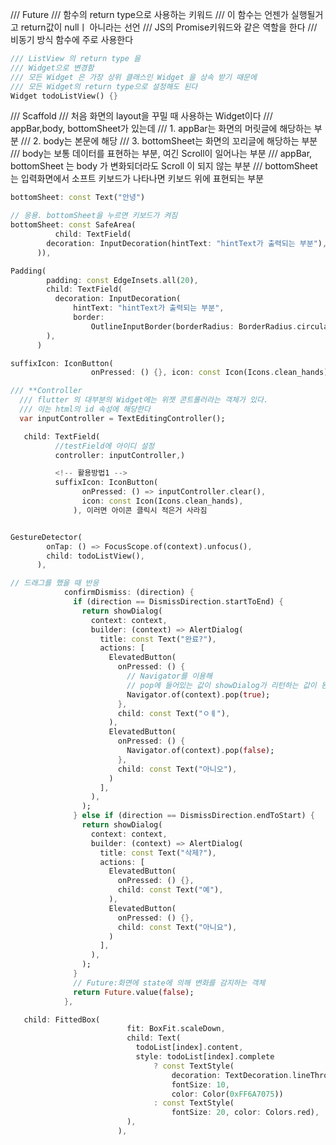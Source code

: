 <!-- Future:화면에 state에 의해 변화를 감지하는 객체 -->

/// Future
/// 함수의 return type으로 사용하는 키워드
/// 이 함수는 언젠가 실행될거고 return값이 nullㅣ 아니라는 선언
/// JS의 Promise키워드와 같은 역할을 한다
/// 비동기 방식 함수에 주로 사용한다

<!-- List View를 -> Widget으로 변경함  -->

```dart
/// ListView 의 return type 을
/// Widget으로 변경함
/// 모든 Widget 은 가장 상위 클래스인 Widget 을 상속 받기 때문에
/// 모든 Widget의 return type으로 설정해도 된다
Widget todoListView() {}
```

<!-- 화면을 내려도 화면 하단에 계속 고정시키는 도구 -->

/// Scaffold
/// 처음 화면의 layout을 꾸밀 때 사용하는 Widget이다
/// appBar,body, bottomSheet가 있는데
/// 1. appBar는 화면의 머릿글에 해당하는 부분
/// 2. body는 본문에 해당
/// 3. bottomSheet는 화면의 꼬리글에 해당하는 부분
/// body는 보통 데이터를 표현하는 부분, 여긴 Scroll이 일어나는 부분
/// appBar, bottomSheet 는 body 가 변화되더라도 Scroll 이 되지 않는 부분
/// bottomSheet 는 입력화면에서 소프트 키보드가 나타나면 키보드 위에 표현되는 부분

```dart
bottomSheet: const Text("안녕")

// 응용. bottomSheet을 누르면 키보드가 켜짐
bottomSheet: const SafeArea(
          child: TextField(
        decoration: InputDecoration(hintText: "hintText가 출력되는 부분"),
      )),

```

<!-- 입력박스를 radius로 만드는것 -->

```dart
Padding(
        padding: const EdgeInsets.all(20),
        child: TextField(
          decoration: InputDecoration(
              hintText: "hintText가 출력되는 부분",
              border:
                  OutlineInputBorder(borderRadius: BorderRadius.circular(50))),
        ),
      )
```

<!-- icon button을 만드는 방법 -->

```dart
suffixIcon: IconButton(
                  onPressed: () {}, icon: const Icon(Icons.clean_hands)),
```

<!-- 아이디 설정  -->

```dart
/// **Controller
  /// flutter 의 대부분의 Widget에는 위젯 콘트롤러라는 객체가 있다.
  /// 이는 html의 id 속성에 해당한다
  var inputController = TextEditingController();

   child: TextField(
          //testField에 아이디 설정
          controller: inputController,)

          <!-- 활용방법1 -->
          suffixIcon: IconButton(
                onPressed: () => inputController.clear(),
                icon: const Icon(Icons.clean_hands),
              ), 이러면 아이콘 클릭시 적은거 사라짐
```

<!-- TextField를 Row로 감싸면 안보이니 textField를 Flexsible로 감싼다 -->

```dart

```

<!-- input box에서 빈공간을 누르면 입력창이 닫힌다 -->
<!-- 만약 눌렀을 떄 색이 나오는 ontap이 있다면 리스트를 눌렀을 때 먹히지 않으니
ontap을 지우자 -->

```dart
GestureDetector(
        onTap: () => FocusScope.of(context).unfocus(),
        child: todoListView(),
      ),
```

<!-- 스와이프시 예 아니오 버튼 만드는 방법  -->

```dart
// 드래그를 했을 때 반응
            confirmDismiss: (direction) {
              if (direction == DismissDirection.startToEnd) {
                return showDialog(
                  context: context,
                  builder: (context) => AlertDialog(
                    title: const Text("완료?"),
                    actions: [
                      ElevatedButton(
                        onPressed: () {
                          // Navigator를 이용해
                          // pop에 들어있는 값이 showDialog가 리턴하는 값이 된다.
                          Navigator.of(context).pop(true);
                        },
                        child: const Text("ㅇㅖ"),
                      ),
                      ElevatedButton(
                        onPressed: () {
                          Navigator.of(context).pop(false);
                        },
                        child: const Text("아니오"),
                      )
                    ],
                  ),
                );
              } else if (direction == DismissDirection.endToStart) {
                return showDialog(
                  context: context,
                  builder: (context) => AlertDialog(
                    title: const Text("삭제?"),
                    actions: [
                      ElevatedButton(
                        onPressed: () {},
                        child: const Text("예"),
                      ),
                      ElevatedButton(
                        onPressed: () {},
                        child: const Text("아니요"),
                      )
                    ],
                  ),
                );
              }
              // Future:화면에 state에 의해 변화를 감지하는 객체
              return Future.value(false);
            },
```

<!--  원래 글자는 줄이 생기는데 이렇게 하면 한 줄에 다 넣을 수 있다.-->

```dart
   child: FittedBox(
                          fit: BoxFit.scaleDown,
                          child: Text(
                            todoList[index].content,
                            style: todoList[index].complete
                                ? const TextStyle(
                                    decoration: TextDecoration.lineThrough,
                                    fontSize: 10,
                                    color: Color(0xFF6A7075))
                                : const TextStyle(
                                    fontSize: 20, color: Colors.red),
                          ),
                        ),

```

